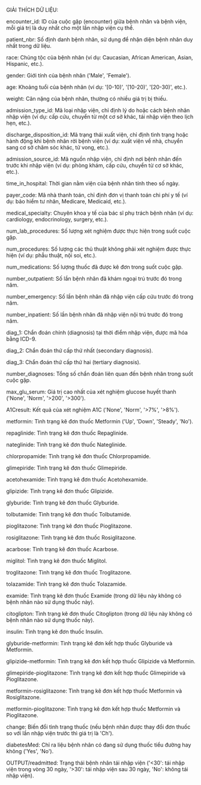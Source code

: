 GIẢI THÍCH DỮ LIỆU:

encounter_id: ID của cuộc gặp (encounter) giữa bệnh nhân và bệnh viện, mỗi giá trị là duy nhất cho một lần nhập viện cụ thể.

patient_nbr: Số định danh bệnh nhân, sử dụng để nhận diện bệnh nhân duy nhất trong dữ liệu.

race: Chủng tộc của bệnh nhân (ví dụ: Caucasian, African American, Asian, Hispanic, etc.).

gender: Giới tính của bệnh nhân ('Male', 'Female').

age: Khoảng tuổi của bệnh nhân (ví dụ: '[0-10)', '[10-20)', '[20-30)', etc.).

weight: Cân nặng của bệnh nhân, thường có nhiều giá trị bị thiếu.

admission_type_id: Mã loại nhập viện, chỉ định lý do hoặc cách bệnh nhân nhập viện (ví dụ: cấp cứu, chuyển từ một cơ sở khác, tái nhập viện theo lịch hẹn, etc.).

discharge_disposition_id: Mã trạng thái xuất viện, chỉ định tình trạng hoặc hành động khi bệnh nhân rời bệnh viện (ví dụ: xuất viện về nhà, chuyển sang cơ sở chăm sóc khác, tử vong, etc.).

admission_source_id: Mã nguồn nhập viện, chỉ định nơi bệnh nhân đến trước khi nhập viện (ví dụ: phòng khám, cấp cứu, chuyển từ cơ sở khác, etc.).

time_in_hospital: Thời gian nằm viện của bệnh nhân tính theo số ngày.

payer_code: Mã nhà thanh toán, chỉ định đơn vị thanh toán chi phí y tế (ví dụ: bảo hiểm tư nhân, Medicare, Medicaid, etc.).

medical_specialty: Chuyên khoa y tế của bác sĩ phụ trách bệnh nhân (ví dụ: cardiology, endocrinology, surgery, etc.).

num_lab_procedures: Số lượng xét nghiệm được thực hiện trong suốt cuộc gặp.

num_procedures: Số lượng các thủ thuật không phải xét nghiệm được thực hiện (ví dụ: phẫu thuật, nội soi, etc.).

num_medications: Số lượng thuốc đã được kê đơn trong suốt cuộc gặp.

number_outpatient: Số lần bệnh nhân đã khám ngoại trú trước đó trong năm.

number_emergency: Số lần bệnh nhân đã nhập viện cấp cứu trước đó trong năm.

number_inpatient: Số lần bệnh nhân đã nhập viện nội trú trước đó trong năm.

diag_1: Chẩn đoán chính (diagnosis) tại thời điểm nhập viện, được mã hóa bằng ICD-9.

diag_2: Chẩn đoán thứ cấp thứ nhất (secondary diagnosis).

diag_3: Chẩn đoán thứ cấp thứ hai (tertiary diagnosis).

number_diagnoses: Tổng số chẩn đoán liên quan đến bệnh nhân trong suốt cuộc gặp.

max_glu_serum: Giá trị cao nhất của xét nghiệm glucose huyết thanh ('None', 'Norm', '>200', '>300').

A1Cresult: Kết quả của xét nghiệm A1C ('None', 'Norm', '>7%', '>8%').

metformin: Tình trạng kê đơn thuốc Metformin ('Up', 'Down', 'Steady', 'No').

repaglinide: Tình trạng kê đơn thuốc Repaglinide.

nateglinide: Tình trạng kê đơn thuốc Nateglinide.

chlorpropamide: Tình trạng kê đơn thuốc Chlorpropamide.

glimepiride: Tình trạng kê đơn thuốc Glimepiride.

acetohexamide: Tình trạng kê đơn thuốc Acetohexamide.

glipizide: Tình trạng kê đơn thuốc Glipizide.

glyburide: Tình trạng kê đơn thuốc Glyburide.

tolbutamide: Tình trạng kê đơn thuốc Tolbutamide.

pioglitazone: Tình trạng kê đơn thuốc Pioglitazone.

rosiglitazone: Tình trạng kê đơn thuốc Rosiglitazone.

acarbose: Tình trạng kê đơn thuốc Acarbose.

miglitol: Tình trạng kê đơn thuốc Miglitol.

troglitazone: Tình trạng kê đơn thuốc Troglitazone.

tolazamide: Tình trạng kê đơn thuốc Tolazamide.

examide: Tình trạng kê đơn thuốc Examide (trong dữ liệu này không có bệnh nhân nào sử dụng thuốc này).

citoglipton: Tình trạng kê đơn thuốc Citoglipton (trong dữ liệu này không có bệnh nhân nào sử dụng thuốc này).

insulin: Tình trạng kê đơn thuốc Insulin.

glyburide-metformin: Tình trạng kê đơn kết hợp thuốc Glyburide và Metformin.

glipizide-metformin: Tình trạng kê đơn kết hợp thuốc Glipizide và Metformin.

glimepiride-pioglitazone: Tình trạng kê đơn kết hợp thuốc Glimepiride và Pioglitazone.

metformin-rosiglitazone: Tình trạng kê đơn kết hợp thuốc Metformin và Rosiglitazone.

metformin-pioglitazone: Tình trạng kê đơn kết hợp thuốc Metformin và Pioglitazone.

change: Biến đổi tình trạng thuốc (nếu bệnh nhân được thay đổi đơn thuốc so với lần nhập viện trước thì giá trị là 'Ch').

diabetesMed: Chỉ ra liệu bệnh nhân có đang sử dụng thuốc tiểu đường hay không ('Yes', 'No').

OUTPUT/readmitted: Trạng thái bệnh nhân tái nhập viện ('<30': tái nhập viện trong vòng 30 ngày, '>30': tái nhập viện sau 30 ngày, 'No': không tái nhập viện).
